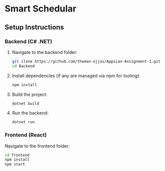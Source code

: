 # Smart Schedular

## Setup Instructions

### Backend (C# .NET)

1. Navigate to the backend folder:
   ```bash
   git clone https://github.com/theman-ojjas/Appsian-Assignment-1.git
   cd Backend
   
2. Install dependencies (if any are managed via npm for tooling):

   ```bash
   npm install

3. Build the project:

   ```bash
   dotnet build

4. Run the backend:

   ```bash
   dotnet run

### Frontend (React)
Navigate to the frontend folder:

```bash
cd frontend
npm install
npm start
